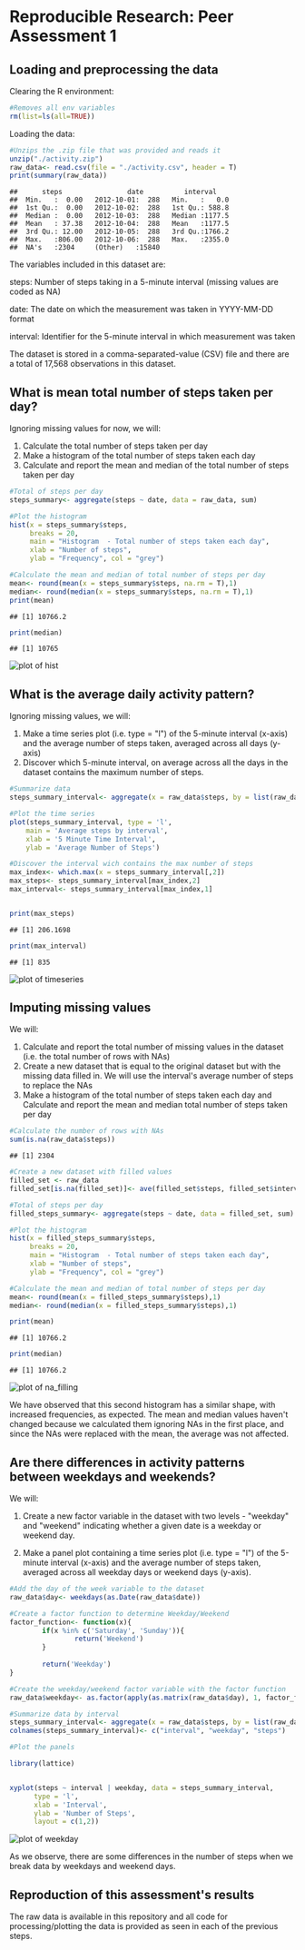 # Reproducible Research: Peer Assessment 1


## Loading and preprocessing the data

Clearing the R environment:

```r
#Removes all env variables
rm(list=ls(all=TRUE))
```

Loading the data:


```r
#Unzips the .zip file that was provided and reads it 
unzip("./activity.zip")
raw_data<- read.csv(file = "./activity.csv", header = T)
print(summary(raw_data))
```

```
##      steps                date          interval     
##  Min.   :  0.00   2012-10-01:  288   Min.   :   0.0  
##  1st Qu.:  0.00   2012-10-02:  288   1st Qu.: 588.8  
##  Median :  0.00   2012-10-03:  288   Median :1177.5  
##  Mean   : 37.38   2012-10-04:  288   Mean   :1177.5  
##  3rd Qu.: 12.00   2012-10-05:  288   3rd Qu.:1766.2  
##  Max.   :806.00   2012-10-06:  288   Max.   :2355.0  
##  NA's   :2304     (Other)   :15840
```

The variables included in this dataset are:

steps: Number of steps taking in a 5-minute interval (missing values are coded as NA)

date: The date on which the measurement was taken in YYYY-MM-DD format

interval: Identifier for the 5-minute interval in which measurement was taken

The dataset is stored in a comma-separated-value (CSV) file and there are a total of 17,568 observations in this dataset.

## What is mean total number of steps taken per day?

Ignoring missing values for now, we will:

1. Calculate the total number of steps taken per day
2. Make a histogram of the total number of steps taken each day
3. Calculate and report the mean and median of the total number of steps taken per day


```r
#Total of steps per day
steps_summary<- aggregate(steps ~ date, data = raw_data, sum)

#Plot the histogram
hist(x = steps_summary$steps, 
     breaks = 20,
     main = "Histogram  - Total number of steps taken each day",
     xlab = "Number of steps", 
     ylab = "Frequency", col = "grey")
```

```r
#Calculate the mean and median of total number of steps per day
mean<- round(mean(x = steps_summary$steps, na.rm = T),1)
median<- round(median(x = steps_summary$steps, na.rm = T),1)
print(mean)
```

```
## [1] 10766.2
```

```r
print(median)
```

```
## [1] 10765
```
![plot of hist](figure/hist-1.png)

## What is the average daily activity pattern?

Ignoring missing values, we will:

1. Make a time series plot (i.e. type = "l") of the 5-minute interval (x-axis) and the average number of steps taken, averaged across all days (y-axis)
2. Discover which 5-minute interval, on average across all the days in the dataset contains the maximum number of steps.


```r
#Summarize data
steps_summary_interval<- aggregate(x = raw_data$steps, by = list(raw_data$interval), FUN = mean, na.rm = T)

#Plot the time series
plot(steps_summary_interval, type = 'l',
    main = 'Average steps by interval',
    xlab = '5 Minute Time Interval',
    ylab = 'Average Number of Steps')
```

```r
#Discover the interval wich contains the max number of steps
max_index<- which.max(x = steps_summary_interval[,2])
max_steps<- steps_summary_interval[max_index,2]
max_interval<- steps_summary_interval[max_index,1]


print(max_steps)
```

```
## [1] 206.1698
```

```r
print(max_interval)
```

```
## [1] 835
```
![plot of timeseries](figure/timeseries-1.png)

## Imputing missing values

We will:

1. Calculate and report the total number of missing values in the dataset (i.e. the total number of rows with NAs)
2. Create a new dataset that is equal to the original dataset but with the missing data filled in. We will use the interval's average number of steps to replace the NAs
3. Make a histogram of the total number of steps taken each day and Calculate and report the mean and median total number of steps taken per day


```r
#Calculate the number of rows with NAs
sum(is.na(raw_data$steps))
```

```
## [1] 2304
```

```r
#Create a new dataset with filled values
filled_set <- raw_data
filled_set[is.na(filled_set)]<- ave(filled_set$steps, filled_set$interval,FUN = function(x) mean(x, na.rm = TRUE))[is.na(filled_set$steps)]

#Total of steps per day
filled_steps_summary<- aggregate(steps ~ date, data = filled_set, sum)

#Plot the histogram
hist(x = filled_steps_summary$steps, 
     breaks = 20,
     main = "Histogram  - Total number of steps taken each day",
     xlab = "Number of steps", 
     ylab = "Frequency", col = "grey")
```

```r
#Calculate the mean and median of total number of steps per day
mean<- round(mean(x = filled_steps_summary$steps),1)
median<- round(median(x = filled_steps_summary$steps),1)

print(mean)
```

```
## [1] 10766.2
```

```r
print(median)
```

```
## [1] 10766.2
```
![plot of na_filling](figure/na_filling-1.png)


We have observed that this second histogram has a similar shape, with increased frequencies, as expected. The mean and median values haven't changed because we calculated them ignoring NAs in the first place, and since the NAs were replaced with the mean, the average was not affected.  

## Are there differences in activity patterns between weekdays and weekends?

We will:

1. Create a new factor variable in the dataset with two levels - "weekday" and "weekend" indicating whether a given date is a weekday or weekend day.

2. Make a panel plot containing a time series plot (i.e. type = "l") of the 5-minute interval (x-axis) and the average number of steps taken, averaged across all weekday days or weekend days (y-axis). 


```r
#Add the day of the week variable to the dataset
raw_data$day<- weekdays(as.Date(raw_data$date))

#Create a factor function to determine Weekday/Weekend
factor_function<- function(x){
        if(x %in% c('Saturday', 'Sunday')){
                return('Weekend')
        }
        
        return('Weekday')
}

#Create the weekday/weekend factor variable with the factor function
raw_data$weekday<- as.factor(apply(as.matrix(raw_data$day), 1, factor_function))

#Summarize data by interval 
steps_summary_interval<- aggregate(x = raw_data$steps, by = list(raw_data$interval, raw_data$weekday), FUN = mean, na.rm = T)
colnames(steps_summary_interval)<- c("interval", "weekday", "steps")

#Plot the panels

library(lattice)


xyplot(steps ~ interval | weekday, data = steps_summary_interval,
      type = 'l',
      xlab = 'Interval',
      ylab = 'Number of Steps',
      layout = c(1,2))
```

![plot of weekday](figure/weekday-1.png) 

As we observe, there are some differences in the number of steps when we break data by weekdays and weekend days. 

## Reproduction of this assessment's results

The raw data is available in this repository and all code for processing/plotting the data is provided as seen in each of the previous steps.
